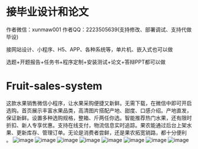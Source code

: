 # 接毕业设计和论文
作者微信：xunmaw001  作者QQ：2223505639(支持修改、部署调试、支持代做毕设)

接网站设计、小程序、H5、APP、各种系统等，单片机、嵌入式也可以做

选题+开题报告+任务书+程序定制+安装测试+论文+答辩PPT都可以做
# Fruit-sales-system
这款水果销售微信小程序，让水果采购便捷又新鲜。无需下载，在微信中即可开启选购。首页展示丰富水果品类，高清图片搭配产地、甜度、口感介绍。产地直发，保证新鲜。设置多种选购规格，整箱、斤两任你选。智能推荐热门水果，还有限时折扣、新人专享优惠。支持在线支付，物流信息实时追踪。果农能通过后台上架水果、更新库存、管理订单。无论是消费者尝鲜，还是果农拓宽销路，都十分便利 。 
![image](https://github.com/user-attachments/assets/d667b4ba-76e8-4a82-85a1-639db9276c89)
![image](https://github.com/user-attachments/assets/fa46b651-2be5-42e3-9061-1b05a8edb4a2)
![image](https://github.com/user-attachments/assets/08ec2c08-69a1-428a-989e-b3909935651a)
![image](https://github.com/user-attachments/assets/5451735b-8fe7-4c8c-af2b-c309b4b23cff)
![image](https://github.com/user-attachments/assets/099658b1-ae97-42df-b2ac-3853cb1a1d73)
![image](https://github.com/user-attachments/assets/f193a272-3ee4-49f2-8fc1-bb1c68595271)
![image](https://github.com/user-attachments/assets/8bf3e5cf-e33a-474b-9a68-d3604623e194)
![image](https://github.com/user-attachments/assets/7a683b2c-3f6a-466d-9ca6-c47a05fa0249)
